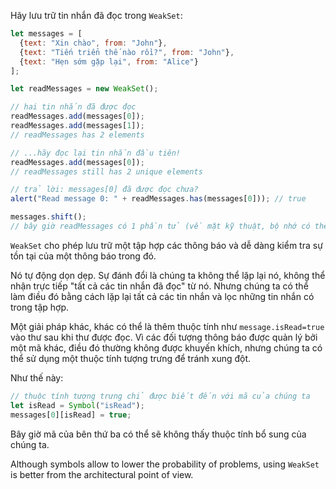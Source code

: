 Hãy lưu trữ tin nhắn đã đọc trong `WeakSet`:

```js run
let messages = [
  {text: "Xin chào", from: "John"},
  {text: "Tiến triển thế nào rồi?", from: "John"},
  {text: "Hẹn sớm gặp lại", from: "Alice"}
];

let readMessages = new WeakSet();

// hai tin nhắn đã được đọc
readMessages.add(messages[0]);
readMessages.add(messages[1]);
// readMessages has 2 elements

// ...hãy đọc lại tin nhắn đầu tiên!
readMessages.add(messages[0]);
// readMessages still has 2 unique elements

// trả lời: messages[0] đã được đọc chưa?
alert("Read message 0: " + readMessages.has(messages[0])); // true

messages.shift();
// bây giờ readMessages có 1 phần tử (về mặt kỹ thuật, bộ nhớ có thể được xóa sau)
```

`WeakSet` cho phép lưu trữ một tập hợp các thông báo và dễ dàng kiểm tra sự tồn tại của một thông báo trong đó.

Nó tự động dọn dẹp. Sự đánh đổi là chúng ta không thể lặp lại nó, không thể nhận trực tiếp "tất cả các tin nhắn đã đọc" từ nó. Nhưng chúng ta có thể làm điều đó bằng cách lặp lại tất cả các tin nhắn và lọc những tin nhắn có trong tập hợp.

Một giải pháp khác, khác có thể là thêm thuộc tính như `message.isRead=true` vào thư sau khi thư được đọc. Vì các đối tượng thông báo được quản lý bởi một mã khác, điều đó thường không được khuyến khích, nhưng chúng ta có thể sử dụng một thuộc tính tượng trưng để tránh xung đột.

Như thế này:
```js
// thuộc tính tượng trưng chỉ được biết đến với mã của chúng ta
let isRead = Symbol("isRead");
messages[0][isRead] = true;
```

Bây giờ mã của bên thứ ba có thể sẽ không thấy thuộc tính bổ sung của chúng ta.

Although symbols allow to lower the probability of problems, using `WeakSet` is better from the architectural point of view.
